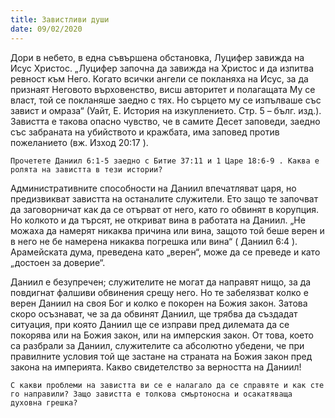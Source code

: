 ```yaml
---
title: Завистливи души
date: 09/02/2020
---
```


Дори в небето, в една съвършена обстановка, Луцифер завижда на Исус Христос. „Луцифер започна да завижда на Христос и да изпитва ревност към Него. Когато всички ангели се покланяха на Исус, за да признаят Неговото върховенство, висш авторитет и полагащата Му се власт, той се покланяше заедно с тях. Но сърцето му се изпълваше със завист и омраза“ (Уайт, Е. История на изкуплението. Стр. 5 – бълг. изд.). Завистта е такова опасно чувство, че в самите Десет заповеди, заедно със забраната на убийството и кражбата, има заповед против пожеланието (вж. Изход 20:17 ).

`Прочетете Даниил 6:1-5 заедно с Битие 37:11 и 1 Царе 18:6-9 . Каква е ролята на завистта в тези истории?`

Административните способности на Даниил впечатляват царя, но предизвикват завистта на останалите служители. Ето защо те започват да заговорничат как да се отърват от него, като го обвинят в корупция. Но колкото и да търсят, не откриват вина в работата на Даниил. „Не можаха да намерят никаква причина или вина, защото той беше верен и в него не бе намерена никаква погрешка или вина“ ( Даниил 6:4 ). Арамейската дума, преведена като „верен“, може да се преведе и като „достоен за доверие“.

Даниил е безупречен; служителите не могат да направят нищо, за да повдигнат фалшиви обвинения срещу него. Но те забелязват колко е верен Даниил на своя Бог и колко е покорен на Божия закон. Затова скоро осъзнават, че за да обвинят Даниил, ще трябва да създадат ситуация, при която Даниил ще се изправи пред дилемата да се покорява или на Божия закон, или на имперския закон. От това, което са разбрали за Даниил, служителите са абсолютно убедени, че при правилните условия той ще застане на страната на Божия закон пред закона на империята. Какво свидетелство за верността на Даниил!

`С какви проблеми на завистта ви се е налагало да се справяте и как сте го направили? Защо завистта е толкова смъртоносна и осакатяваща духовна грешка?`